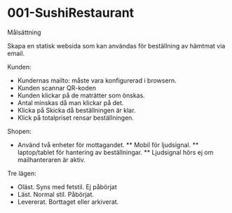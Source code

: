 # 001-SushiRestaurant

Målsättning

Skapa en statisk websida som kan användas för beställning av hämtmat via email.

Kunden:

* Kundernas mailto: måste vara konfigurerad i browsern.
* Kunden scannar QR-koden
* Kunden klickar på de maträtter som önskas.
* Antal minskas då man klickar på det.
* Klicka på Skicka då beställningen är klar.
* Klick på totalpriset rensar beställningen.

Shopen:

* Använd två enheter för mottagandet.
** Mobil för ljudsignal.
** laptop/tablet för hantering av beställningar.
** Ljudsignal hörs ej om mailhanteraren är aktiv.

Tre lägen:

* Oläst. Syns med fetstil. Ej påbörjat
* Läst. Normal stil. Påbörjat.
* Levererat. Borttaget eller arkiverat.
